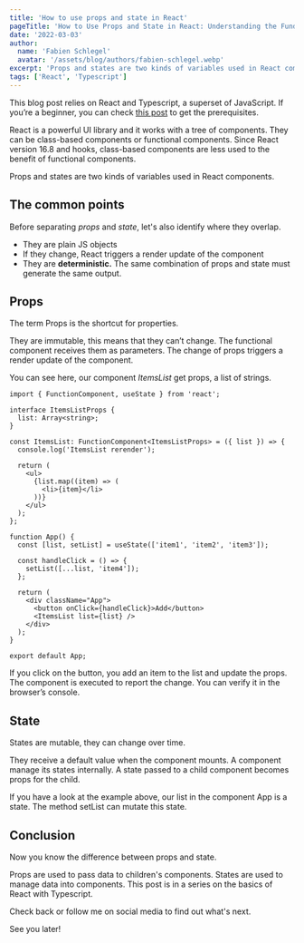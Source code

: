 ```yaml
---
title: 'How to use props and state in React'
pageTitle: 'How to Use Props and State in React: Understanding the Fundamentals'
date: '2022-03-03'
author:
  name: 'Fabien Schlegel'
  avatar: '/assets/blog/authors/fabien-schlegel.webp'
excerpt: 'Props and states are two kinds of variables used in React components.'
tags: ['React', 'Typescript']
---
```


This blog post relies on React and Typescript, a superset of JavaScript. If you’re a beginner, you can check [this post](https://www.devoreur2code.com/begin-react-with-typescript) to get the prerequisites.

React is a powerful UI library and it works with a tree of components. They can be class-based components or functional components. Since React version 16.8 and hooks, class-based components are less used to the benefit of functional components.

Props and states are two kinds of variables used in React components.

## The common points

Before separating *props* and *state*, let's also identify where they overlap.

- They are plain JS objects
- If they change, React triggers a render update of the component
- They are **deterministic.** The same combination of props and state must generate the same output.

## Props

The term Props is the shortcut for properties.

They are immutable, this means that they can’t change. The functional component receives them as parameters. The change of props triggers a render update of the component.

You can see here, our component _ItemsList_ get props, a list of strings.

```tsx
import { FunctionComponent, useState } from 'react';

interface ItemsListProps {
  list: Array<string>;
}

const ItemsList: FunctionComponent<ItemsListProps> = ({ list }) => {
  console.log('ItemsList rerender');

  return (
    <ul>
      {list.map((item) => (
        <li>{item}</li>
      ))}
    </ul>
  );
};

function App() {
  const [list, setList] = useState(['item1', 'item2', 'item3']);

  const handleClick = () => {
    setList([...list, 'item4']);
  };

  return (
    <div className="App">
      <button onClick={handleClick}>Add</button>
      <ItemsList list={list} />
    </div>
  );
}

export default App;
```

If you click on the button, you add an item to the list and update the props. The component is executed to report the change. You can verify it in the browser’s console.

## State

States are mutable, they can change over time.

They receive a default value when the component mounts. A component manage its states internally. A state passed to a child component becomes props for the child.

If you have a look at the example above, our list in the component App is a state. The method setList can mutate this state.

## Conclusion

Now you know the difference between props and state.

Props are used to pass data to children's components. States are used to manage data into components. This post is in a series on the basics of React with Typescript.

Check back or follow me on social media to find out what's next.

See you later!

